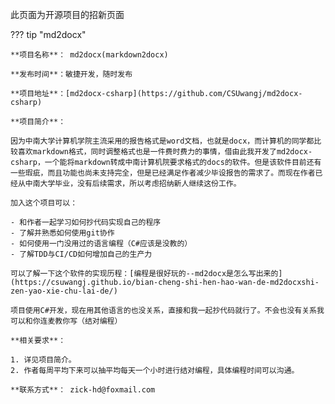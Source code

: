 此页面为开源项目的招新页面

??? tip "md2docx"

    **项目名称**： md2docx(markdown2docx)

    **发布时间**：敏捷开发，随时发布

    **项目地址**：[md2docx-csharp](https://github.com/CSUwangj/md2docx-csharp)

    **项目简介**：  

    因为中南大学计算机学院主流采用的报告格式是word文档，也就是docx，而计算机的同学都比较喜欢markdown格式，同时调整格式也是一件费时费力的事情，借由此我开发了md2docx-csharp，一个能将markdown转成中南计算机院要求格式的docs的软件。但是该软件目前还有一些瑕疵，而且功能也尚未支持完全，但是已经满足作者减少毕设报告的需求了。而现在作者已经从中南大学毕业，没有后续需求，所以考虑招纳新人继续这份工作。
    
    加入这个项目可以：

    - 和作者一起学习如何抄代码实现自己的程序
    - 了解并熟悉如何使用git协作
    - 如何使用一门没用过的语言编程（C#应该是没教的）
    - 了解TDD与CI/CD如何增加自己的生产力
    
    可以了解一下这个软件的实现历程：[编程是很好玩的--md2docx是怎么写出来的](https://csuwangj.github.io/bian-cheng-shi-hen-hao-wan-de-md2docxshi-zen-yao-xie-chu-lai-de/)
    
    项目使用C#开发，现在用其他语言的也没关系，直接和我一起抄代码就行了。不会也没有关系我可以和你连麦教你写（结对编程）

    **相关要求**：

    1. 详见项目简介。
    2. 作者每周平均下来可以抽平均每天一个小时进行结对编程，具体编程时间可以沟通。

    **联系方式**： zick-hd@foxmail.com